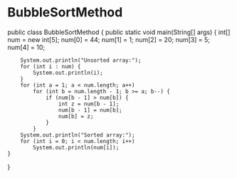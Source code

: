# BubbleSortMethod
public class BubbleSortMethod {
    public static void main(String[] args) {
        int[] num = new int[5];
        num[0] = 44;
        num[1] = 1;
        num[2] = 20;
        num[3] = 5;
        num[4] = 10;

        System.out.println("Unsorted array:");
        for (int i : num) {
            System.out.println(i);
        }
        for (int a = 1; a < num.length; a++)
            for (int b = num.length - 1; b >= a; b--) {
                if (num[b - 1] > num[b]) {
                    int z = num[b - 1];
                    num[b - 1] = num[b];
                    num[b] = z;
                }
            }
        System.out.println("Sorted array:");
        for (int i = 0; i < num.length; i++)
            System.out.println(num[i]);
    }
}
